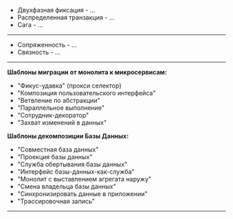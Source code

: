 - Двухфазная фиксация - ...
- Распределенная транзакция - ...
- Сага - ...
---------------------------------
- Сопряженность - ...
- Связность - ...
---------------------------------
**Шаблоны миграции от монолита к микросервисам:**
- "Фикус-удавка" (прокси селектор)
- "Композиция пользовательского интерфейса"
- "Ветвление по абстракции"
- "Параллельное выполнение"
- "Сотрудник-декоратор"
- "Захват изменений в данных"

**Шаблоны декомпозиции Базы Данных:**
- "Совместная база данных"
- "Проекция базы данных"
- "Служба обертывания базы данных"
- "Интерфейс базы-данных-как-служба"
- "Монолит с выставлением агрегата наружу"
- "Смена владельца базы данных"
- "Синхронизировать данные в приложении"
- "Трассировочная запись"
---------------------------------
